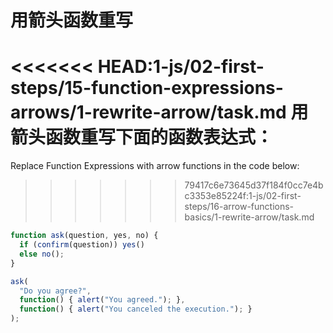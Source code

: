
# 用箭头函数重写

<<<<<<< HEAD:1-js/02-first-steps/15-function-expressions-arrows/1-rewrite-arrow/task.md
用箭头函数重写下面的函数表达式：
=======
Replace Function Expressions with arrow functions in the code below:
>>>>>>> 79417c6e73645d37f184f0cc7e4bc3353e85224f:1-js/02-first-steps/16-arrow-functions-basics/1-rewrite-arrow/task.md

```js run
function ask(question, yes, no) {
  if (confirm(question)) yes()
  else no();
}

ask(
  "Do you agree?",
  function() { alert("You agreed."); },
  function() { alert("You canceled the execution."); }
);
```
